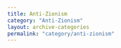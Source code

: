 ```yaml
---
title: Anti-Zionism
category: "Anti-Zionism"
layout: archive-categories
permalink: "category/anti-zionism"
---
```

